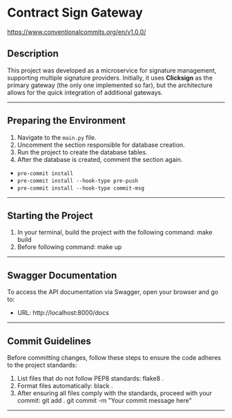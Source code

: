 # Contract Sign Gateway

https://www.conventionalcommits.org/en/v1.0.0/

## Description

This project was developed as a microservice for signature management,
supporting multiple signature providers. Initially, it uses **Clicksign**
as the primary gateway (the only one implemented so far),
but the architecture allows for the quick integration of additional gateways.

---

## Preparing the Environment

1. Navigate to the `main.py` file.
2. Uncomment the section responsible for database creation.
3. Run the project to create the database tables.
4. After the database is created, comment the section again.

- `pre-commit install`
- `pre-commit install --hook-type pre-push`
- `pre-commit install --hook-type commit-msg`

---

## Starting the Project

1. In your terminal, build the project with the following command:
    make build
2. Before following command:
    make up

---

## Swagger Documentation
To access the API documentation via Swagger, open your browser and go to:
- URL: http://localhost:8000/docs

---

## Commit Guidelines

Before committing changes, follow these steps to ensure the code adheres to the project standards:

1. List files that do not follow PEP8 standards:
    flake8 .
2. Format files automatically:
    black .
3. After ensuring all files comply with the standards, proceed with your commit:
    git add .
    git commit -m "Your commit message here"

---

